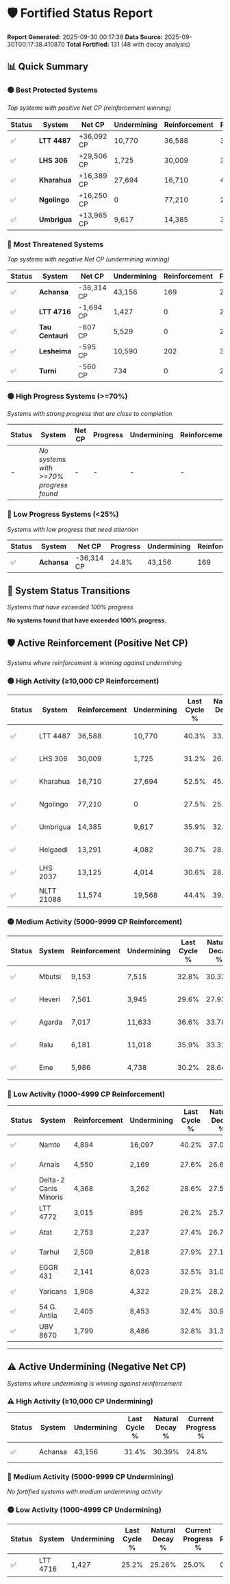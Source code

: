 # 🛡️ Fortified Status Report

**Report Generated:** 2025-09-30 00:17:38
**Data Source:** 2025-09-30T00:17:38.410870
**Total Fortified:** 131 (48 with decay analysis)

## 📊 Quick Summary

### 🟢 **Best Protected Systems**
*Top systems with positive Net CP (reinforcement winning)*

| Status | System | Net CP | Undermining | Reinforcement | Progress |
|--------|--------|--------|-------------|---------------|----------|
| ✅ | **LTT 4487** | +36,092 CP | 10,770 | 36,588 | 38.6% |
| ✅ | **LHS 306** | +29,506 CP | 1,725 | 30,009 | 30.9% |
| ✅ | **Kharahua** | +16,389 CP | 27,694 | 16,710 | 48.2% |
| ✅ | **Ngolingo** | +16,250 CP | 0 | 77,210 | 27.5% |
| ✅ | **Umbrigua** | +13,965 CP | 9,617 | 14,385 | 34.4% |

### 🔴 **Most Threatened Systems**
*Top systems with negative Net CP (undermining winning)*

| Status | System | Net CP | Undermining | Reinforcement | Progress |
|--------|--------|--------|-------------|---------------|----------|
| ✅ | **Achansa** | -36,314 CP | 43,156 | 169 | 24.8% |
| ✅ | **LTT 4716** | -1,694 CP | 1,427 | 0 | 25.0% |
| ✅ | **Tau Centauri** | -607 CP | 5,529 | 0 | 29.0% |
| ✅ | **Lesheima** | -595 CP | 10,590 | 202 | 32.6% |
| ✅ | **Turni** | -560 CP | 734 | 0 | 25.5% |

### 🟢 **High Progress Systems (>=70%)**
*Systems with strong progress that are close to completion*

| Status | System | Net CP | Progress | Undermining | Reinforcement |
|--------|--------|--------|----------|-------------|---------------|
| - | *No systems with >=70% progress found* | - | - | - | - |

### 🔴 **Low Progress Systems (<25%)**
*Systems with low progress that need attention*

| Status | System | Net CP | Progress | Undermining | Reinforcement |
|--------|--------|--------|----------|-------------|---------------|
| ✅ | **Achansa** | -36,314 CP | 24.8% | 43,156 | 169 |
## 🔄 System Status Transitions
*Systems that have exceeded 100% progress*

**No systems found that have exceeded 100% progress.**

## 🛡️ Active Reinforcement (Positive Net CP)
*Systems where reinforcement is winning against undermining*

### 🟢 High Activity (≥10,000 CP Reinforcement)

| Status | System | Reinforcement | Undermining | Last Cycle % | Natural Decay % | Current Progress % | Current CP | Net CP | Activity |
|--------|--------|---------------|-------------|--------------|-----------------|-------------------|------------|--------|----------|
| ✅ | LTT 4487 | 36,588 | 10,770 | 40.3% | 33.05% | 38.6% | 250,900 | +36,092 | 🟢 High Reinforcement |
| ✅ | LHS 306 | 30,009 | 1,725 | 31.2% | 26.36% | 30.9% | 200,850 | +29,506 | 🟢 High Reinforcement |
| ✅ | Kharahua | 16,710 | 27,694 | 52.5% | 45.68% | 48.2% | 313,300 | +16,389 | 🟢 High Reinforcement |
| ✅ | Ngolingo | 77,210 | 0 | 27.5% | 25.00% | 27.5% | 178,750 | +16,250 | 🟢 High Reinforcement |
| ✅ | Umbrigua | 14,385 | 9,617 | 35.9% | 32.25% | 34.4% | 223,599 | +13,965 | 🟢 High Reinforcement |
| ✅ | Helgaedi | 13,291 | 4,082 | 30.7% | 28.13% | 30.1% | 195,650 | +12,823 | 🟢 High Reinforcement |
| ✅ | LHS 2037 | 13,125 | 4,014 | 30.6% | 28.06% | 30.0% | 195,000 | +12,630 | 🟢 High Reinforcement |
| ✅ | NLTT 21088 | 11,574 | 19,568 | 44.4% | 39.67% | 41.4% | 269,100 | +11,245 | 🟢 High Reinforcement |

### 🟡 Medium Activity (5000-9999 CP Reinforcement)

| Status | System | Reinforcement | Undermining | Last Cycle % | Natural Decay % | Current Progress % | Current CP | Net CP | Activity |
|--------|--------|---------------|-------------|--------------|-----------------|-------------------|------------|--------|----------|
| ✅ | Mbutsi | 9,153 | 7,515 | 32.8% | 30.33% | 31.6% | 205,400 | +8,237 | 🟡 Medium Reinforcement |
| ✅ | Heveri | 7,561 | 3,945 | 29.6% | 27.93% | 29.0% | 188,500 | +6,962 | 🟡 Medium Reinforcement |
| ✅ | Agarda | 7,017 | 11,633 | 36.6% | 33.78% | 34.8% | 226,199 | +6,646 | 🟡 Medium Reinforcement |
| ✅ | Ralu | 6,181 | 11,018 | 35.9% | 33.31% | 34.2% | 222,300 | +5,791 | 🟡 Medium Reinforcement |
| ✅ | Eme | 5,986 | 4,738 | 30.2% | 28.64% | 29.5% | 191,750 | +5,562 | 🟡 Medium Reinforcement |

### 🔴 Low Activity (1000-4999 CP Reinforcement)

| Status | System | Reinforcement | Undermining | Last Cycle % | Natural Decay % | Current Progress % | Current CP | Net CP | Activity |
|--------|--------|---------------|-------------|--------------|-----------------|-------------------|------------|--------|----------|
| ✅ | Namte | 4,894 | 16,097 | 40.2% | 37.02% | 37.7% | 245,050 | +4,444 | 🔵 Low Reinforcement |
| ✅ | Arnais | 4,550 | 2,169 | 27.6% | 26.68% | 27.3% | 177,450 | +4,035 | 🔵 Low Reinforcement |
| ✅ | Delta-2 Canis Minoris | 4,368 | 3,262 | 28.6% | 27.50% | 28.1% | 182,650 | +3,876 | 🔵 Low Reinforcement |
| ✅ | LTT 4772 | 3,015 | 895 | 26.2% | 25.72% | 26.1% | 169,650 | +2,474 | 🔵 Low Reinforcement |
| ✅ | Atat | 2,753 | 2,237 | 27.4% | 26.75% | 27.1% | 176,150 | +2,267 | 🔵 Low Reinforcement |
| ✅ | Tarhul | 2,509 | 2,818 | 27.9% | 27.19% | 27.5% | 178,750 | +2,033 | 🔵 Low Reinforcement |
| ✅ | EGGR 431 | 2,141 | 8,023 | 32.5% | 31.04% | 31.3% | 203,450 | +1,678 | 🔵 Low Reinforcement |
| ✅ | Yaricans | 1,908 | 4,322 | 29.2% | 28.28% | 28.5% | 185,249 | +1,411 | 🔵 Low Reinforcement |
| ✅ | 54 G. Antlia | 2,405 | 8,453 | 32.4% | 30.90% | 31.1% | 202,150 | +1,316 | 🔵 Low Reinforcement |
| ✅ | UBV 8670 | 1,799 | 8,486 | 32.8% | 31.31% | 31.5% | 204,750 | +1,235 | 🔵 Low Reinforcement |


---

## ⚠️ Active Undermining (Negative Net CP)
*Systems where undermining is winning against reinforcement*

### ⚠️ High Activity (≥10,000 CP Undermining)

| Status | System | Undermining | Last Cycle % | Natural Decay % | Current Progress % | Reinforcement | Current CP | Net CP | Activity |
|--------|--------|-------------|--------------|-----------------|-------------------|---------------|------------|--------|----------|
| ✅ | Achansa | 43,156 | 31.4% | 30.39% | 24.8% | 169 | 161,200 | -36,314 | ⚠️ High Undermining |

### 🔶 Medium Activity (5000-9999 CP Undermining)

*No fortified systems with medium undermining activity*

### 🟡 Low Activity (1000-4999 CP Undermining)

| Status | System | Undermining | Last Cycle % | Natural Decay % | Current Progress % | Reinforcement | Current CP | Net CP | Activity |
|--------|--------|-------------|--------------|-----------------|-------------------|---------------|------------|--------|----------|
| ✅ | LTT 4716 | 1,427 | 25.2% | 25.26% | 25.0% | 0 | 162,500 | -1,694 | 🟡 Low Undermining |
